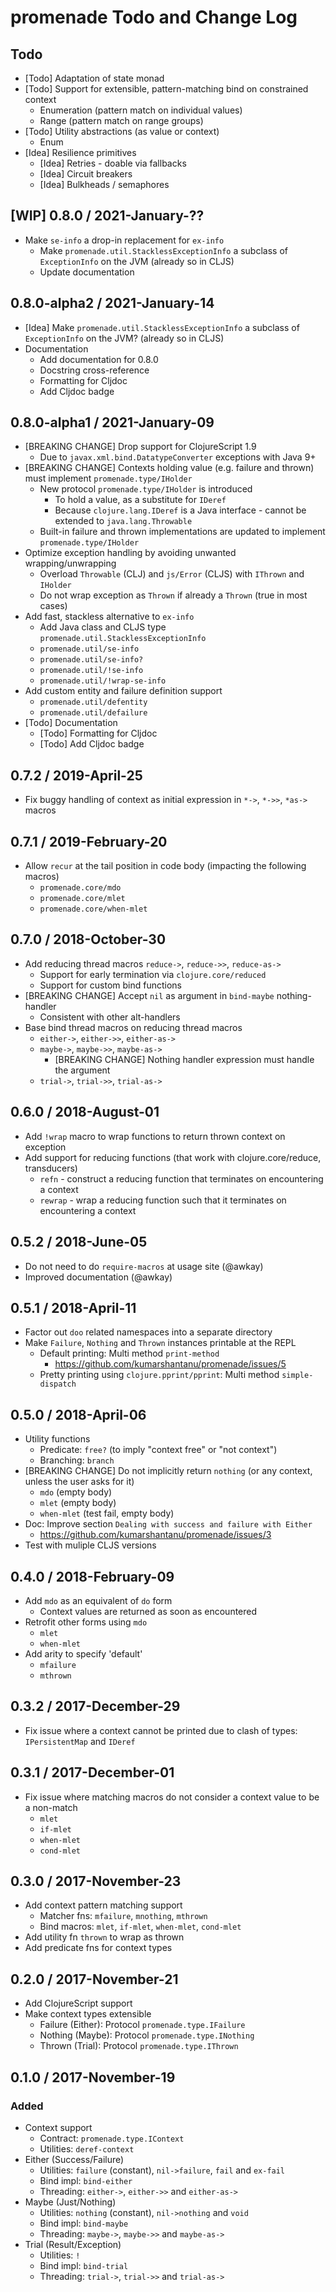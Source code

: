 # promenade Todo and Change Log

## Todo

- [Todo] Adaptation of state monad
- [Todo] Support for extensible, pattern-matching bind on constrained context
  - Enumeration (pattern match on individual values)
  - Range (pattern match on range groups)
- [Todo] Utility abstractions (as value or context)
  - Enum
- [Idea] Resilience primitives
  - [Idea] Retries - doable via fallbacks
  - [Idea] Circuit breakers
  - [Idea] Bulkheads / semaphores


## [WIP] 0.8.0 / 2021-January-??

- Make `se-info` a drop-in replacement for `ex-info`
  - Make `promenade.util.StacklessExceptionInfo` a subclass of `ExceptionInfo` on the JVM (already so in CLJS)
  - Update documentation


## 0.8.0-alpha2 / 2021-January-14

- [Idea] Make `promenade.util.StacklessExceptionInfo` a subclass of `ExceptionInfo` on the JVM? (already so in CLJS)
- Documentation
  - Add documentation for 0.8.0
  - Docstring cross-reference
  - Formatting for Cljdoc
  - Add Cljdoc badge


## 0.8.0-alpha1 / 2021-January-09

- [BREAKING CHANGE] Drop support for ClojureScript 1.9
  - Due to `javax.xml.bind.DatatypeConverter` exceptions with Java 9+
- [BREAKING CHANGE] Contexts holding value (e.g. failure and thrown) must implement `promenade.type/IHolder`
  - New protocol `promenade.type/IHolder` is introduced
    - To hold a value, as a substitute for `IDeref`
    - Because `clojure.lang.IDeref` is a Java interface - cannot be extended to `java.lang.Throwable`
  - Built-in failure and thrown implementations are updated to implement `promenade.type/IHolder`
- Optimize exception handling by avoiding unwanted wrapping/unwrapping
  - Overload `Throwable` (CLJ) and `js/Error` (CLJS) with `IThrown` and `IHolder`
  - Do not wrap exception as `Thrown` if already a `Thrown` (true in most cases)
- Add fast, stackless alternative to `ex-info`
  - Add Java class and CLJS type `promenade.util.StacklessExceptionInfo`
  - `promenade.util/se-info`
  - `promenade.util/se-info?`
  - `promenade.util/!se-info`
  - `promenade.util/!wrap-se-info`
- Add custom entity and failure definition support
  - `promenade.util/defentity`
  - `promenade.util/defailure`
- [Todo] Documentation
  - [Todo] Formatting for Cljdoc
  - [Todo] Add Cljdoc badge


## 0.7.2 / 2019-April-25

- Fix buggy handling of context as initial expression in `*->`, `*->>`, `*as->` macros


## 0.7.1 / 2019-February-20

- Allow `recur` at the tail position in code body (impacting the following macros)
  - `promenade.core/mdo`
  - `promenade.core/mlet`
  - `promenade.core/when-mlet`


## 0.7.0 / 2018-October-30

- Add reducing thread macros `reduce->`, `reduce->>`, `reduce-as->`
  - Support for early termination via `clojure.core/reduced`
  - Support for custom bind functions
- [BREAKING CHANGE] Accept `nil` as argument in `bind-maybe` nothing-handler
  - Consistent with other alt-handlers
- Base bind thread macros on reducing thread macros
  - `either->`, `either->>`, `either-as->`
  - `maybe->`, `maybe->>`, `maybe-as->`
    - [BREAKING CHANGE] Nothing handler expression must handle the argument
  - `trial->`, `trial->>`, `trial-as->`


## 0.6.0 / 2018-August-01

- Add `!wrap` macro to wrap functions to return thrown context on exception
- Add support for reducing functions (that work with clojure.core/reduce, transducers)
  - `refn`   - construct a reducing function that terminates on encountering a context
  - `rewrap` - wrap a reducing function such that it terminates on encountering a context


## 0.5.2 / 2018-June-05

- Do not need to do `require-macros` at usage site (@awkay)
- Improved documentation (@awkay)


## 0.5.1 / 2018-April-11

- Factor out `doo` related namespaces into a separate directory
- Make `Failure`, `Nothing` and `Thrown` instances printable at the REPL
  - Default printing: Multi method `print-method`
    - https://github.com/kumarshantanu/promenade/issues/5
  - Pretty printing using `clojure.pprint/pprint`: Multi method `simple-dispatch`


## 0.5.0 / 2018-April-06

- Utility functions
  - Predicate: `free?` (to imply "context free" or "not context")
  - Branching: `branch`
- [BREAKING CHANGE] Do not implicitly return `nothing` (or any context, unless the user asks for it)
  - `mdo` (empty body)
  - `mlet` (empty body)
  - `when-mlet` (test fail, empty body)
- Doc: Improve section `Dealing with success and failure with Either`
  - https://github.com/kumarshantanu/promenade/issues/3
- Test with muliple CLJS versions


## 0.4.0 / 2018-February-09

- Add `mdo` as an equivalent of `do` form
  - Context values are returned as soon as encountered
- Retrofit other forms using `mdo`
  - `mlet`
  - `when-mlet`
- Add arity to specify 'default'
  - `mfailure`
  - `mthrown`


## 0.3.2 / 2017-December-29

- Fix issue where a context cannot be printed due to clash of types: `IPersistentMap` and `IDeref`


## 0.3.1 / 2017-December-01

- Fix issue where matching macros do not consider a context value to be a non-match
  - `mlet`
  - `if-mlet`
  - `when-mlet`
  - `cond-mlet`


## 0.3.0 / 2017-November-23

- Add context pattern matching support
  - Matcher fns: `mfailure`, `mnothing`, `mthrown`
  - Bind macros: `mlet`, `if-mlet`, `when-mlet`, `cond-mlet`
- Add utility fn `thrown` to wrap as thrown
- Add predicate fns for context types


## 0.2.0 / 2017-November-21

- Add ClojureScript support
- Make context types extensible
  - Failure (Either): Protocol `promenade.type.IFailure`
  - Nothing (Maybe):  Protocol `promenade.type.INothing`
  - Thrown  (Trial):  Protocol `promenade.type.IThrown`


## 0.1.0 / 2017-November-19

### Added
- Context support
  - Contract:  `promenade.type.IContext`
  - Utilities: `deref-context`
- Either (Success/Failure)
  - Utilities: `failure` (constant), `nil->failure`, `fail` and `ex-fail`
  - Bind impl: `bind-either`
  - Threading: `either->`, `either->>` and `either-as->`
- Maybe (Just/Nothing)
  - Utilities: `nothing` (constant), `nil->nothing` and `void`
  - Bind impl: `bind-maybe`
  - Threading: `maybe->`, `maybe->>` and `maybe-as->`
- Trial (Result/Exception)
  - Utilities: `!`
  - Bind impl: `bind-trial`
  - Threading: `trial->`, `trial->>` and `trial-as->`
